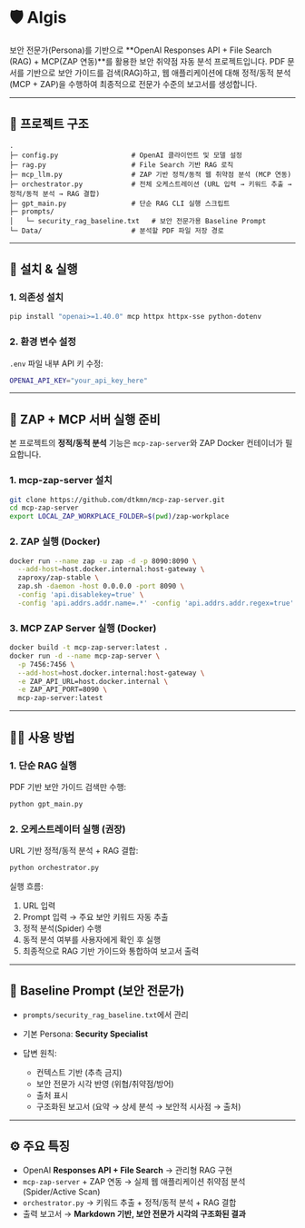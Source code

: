 # 🛡️ AIgis

보안 전문가(Persona)를 기반으로 \*\*OpenAI Responses API + File Search (RAG) + MCP(ZAP 연동)\*\*를 활용한 보안 취약점 자동 분석 프로젝트입니다.
PDF 문서를 기반으로 보안 가이드를 검색(RAG)하고, 웹 애플리케이션에 대해 정적/동적 분석(MCP + ZAP)을 수행하여 최종적으로 전문가 수준의 보고서를 생성합니다.

---

## 📂 프로젝트 구조

```
.
├─ config.py                  # OpenAI 클라이언트 및 모델 설정
├─ rag.py                     # File Search 기반 RAG 로직
├─ mcp_llm.py                 # ZAP 기반 정적/동적 웹 취약점 분석 (MCP 연동)
├─ orchestrator.py            # 전체 오케스트레이션 (URL 입력 → 키워드 추출 → 정적/동적 분석 → RAG 결합)
├─ gpt_main.py                # 단순 RAG CLI 실행 스크립트
├─ prompts/
│   └─ security_rag_baseline.txt   # 보안 전문가용 Baseline Prompt
└─ Data/                      # 분석할 PDF 파일 저장 경로
```

---

## 🚀 설치 & 실행

### 1. 의존성 설치

```bash
pip install "openai>=1.40.0" mcp httpx httpx-sse python-dotenv
```

### 2. 환경 변수 설정

`.env` 파일 내부 API 키 수정:

```bash
OPENAI_API_KEY="your_api_key_here"
```

---

## 🔧 ZAP + MCP 서버 실행 준비

본 프로젝트의 **정적/동적 분석** 기능은 `mcp-zap-server`와 ZAP Docker 컨테이너가 필요합니다.

### 1. mcp-zap-server 설치

```bash
git clone https://github.com/dtkmn/mcp-zap-server.git
cd mcp-zap-server
export LOCAL_ZAP_WORKPLACE_FOLDER=$(pwd)/zap-workplace
```

### 2. ZAP 실행 (Docker)

```bash
docker run --name zap -u zap -d -p 8090:8090 \
  --add-host=host.docker.internal:host-gateway \
  zaproxy/zap-stable \
  zap.sh -daemon -host 0.0.0.0 -port 8090 \
  -config 'api.disablekey=true' \
  -config 'api.addrs.addr.name=.*' -config 'api.addrs.addr.regex=true'
```

### 3. MCP ZAP Server 실행 (Docker)

```bash
docker build -t mcp-zap-server:latest .
docker run -d --name mcp-zap-server \
  -p 7456:7456 \
  --add-host=host.docker.internal:host-gateway \
  -e ZAP_API_URL=host.docker.internal \
  -e ZAP_API_PORT=8090 \
  mcp-zap-server:latest
```

---

## 🧑‍💻 사용 방법

### 1. 단순 RAG 실행

PDF 기반 보안 가이드 검색만 수행:

```bash
python gpt_main.py
```

### 2. 오케스트레이터 실행 (권장)

URL 기반 정적/동적 분석 + RAG 결합:

```bash
python orchestrator.py
```

실행 흐름:

1. URL 입력
2. Prompt 입력 → 주요 보안 키워드 자동 추출
3. 정적 분석(Spider) 수행
4. 동적 분석 여부를 사용자에게 확인 후 실행
5. 최종적으로 RAG 기반 가이드와 통합하여 보고서 출력

---

## 📝 Baseline Prompt (보안 전문가)

* `prompts/security_rag_baseline.txt`에서 관리
* 기본 Persona: **Security Specialist**
* 답변 원칙:

  * 컨텍스트 기반 (추측 금지)
  * 보안 전문가 시각 반영 (위협/취약점/방어)
  * 출처 표시
  * 구조화된 보고서 (요약 → 상세 분석 → 보안적 시사점 → 출처)

---

## ⚙️ 주요 특징

* OpenAI **Responses API + File Search** → 관리형 RAG 구현
* `mcp-zap-server` + ZAP 연동 → 실제 웹 애플리케이션 취약점 분석 (Spider/Active Scan)
* `orchestrator.py` → 키워드 추출 + 정적/동적 분석 + RAG 결합
* 출력 보고서 → **Markdown 기반, 보안 전문가 시각의 구조화된 결과**
